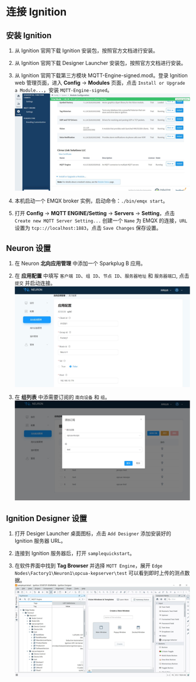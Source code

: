 # 连接 Ignition

## 安装 Ignition

1. 从 Ignition 官网下载 Ignition 安装包，按照官方文档进行安装。

2. 从 Ignition 官网下载 Designer Launcher 安装包，按照官方文档进行安装。

3. 从 Ignition 官网下载第三方模块 MQTT-Engine-signed.modl。登录 Ignition web 管理页面，进入 **Config** -> **Modules** 页面，点击 `Install or Upgrade a Module...`，安装 `MQTT-Engine-signed`。
![ignition1](./assets/ignition1.jpg)

4. 本机启动一个 EMQX broker 实例，启动命令：`./bin/emqx start`。

5. 打开 **Config** -> **MQTT ENGINE/Setting** -> **Servers** -> **Setting**，点击 `Create new MQTT Server Setting...` 创建一个 `Name` 为 EMQX 的连接，`URL` 设置为 `tcp:://localhost:1883`，点击 `Save Changes` 保存设置。

## Neuron 设置

1. 在 Neuron **北向应用管理** 中添加一个 Sparkplug B 应用。

2. 在 **应用配置** 中填写 `客户端 ID`、`组 ID`、`节点 ID`、`服务器地址` 和 `服务器端口`, 点击 `提交` 并启动连接。
![ignition2](./assets/ignition2.jpg)

3. 在 **组列表** 中添需要订阅的 `南向设备` 和 `组`。
![ignition3](./assets/ignition3.jpg)

## Ignition Designer 设置

1. 打开 Desiger Launcher 桌面图标，点击 `Add Designer` 添加安装好的 Ignition 服务器 URL。

2. 连接到 Ignition 服务器后，打开 `samplequickstart`。

3. 在软件界面中找到 **Tag Browser** 并选择 `MQTT Engine`，展开 `Edge Nodes\Factory1\Neuron1\opcua-kepserver\test` 可以看到即时上传的测点数据。
![ignition4](./assets/ignition4.jpg)